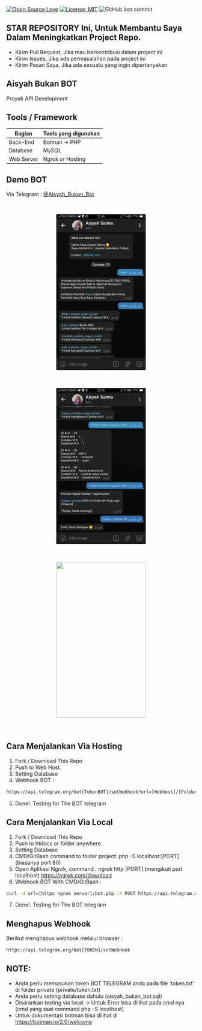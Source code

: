 [![Open Source Love](https://badges.frapsoft.com/os/v1/open-source.svg?style=flat)](https://github.com/ellerbrock/open-source-badges/)
[![License: MIT](https://img.shields.io/badge/License-MIT-green.svg)](https://opensource.org/licenses/MIT)
![GitHub last commit](https://img.shields.io/github/last-commit/kholilboy/Aisyah-Bukan-Bot)

## STAR REPOSITORY Ini, Untuk Membantu Saya Dalam Meningkatkan Project Repo.
- Kirim Pull Request, Jika mau berkontribusi dalam project ini
- Kirim Issues, Jika ada permasalahan pada project ini
- Kirim Pesan Saya, Jika ada sesuatu yang ingin dipertanyakan

## Aisyah Bukan BOT
Proyek API Development

## Tools / Framework
| Bagian | Tools yang digunakan |
| --- | --- |
| Back-End | Botman -> PHP |
| Database | MySQL |
| Web Server | Ngrok or Hosting |

## Demo BOT
Via Telegram : <a href="https://t.me/Aisyah_Bukan_Bot">@Aisyah_Bukan_Bot</a> 

<br>
<p align="center">
        <img src="/images/aisyah1.jpg" width="238" height="414">
</p>

<br>
<p align="center">
        <img src="/images/aisyah2.jpg" width="238" height="414">
</p>

<br>
<p align="center">
        <img src="/images/aisyah3.jpg" width="238" height="414">
</p>
<br>

## Cara Menjalankan Via Hosting
1. Fork / Download This Repo 
2. Push to Web Host.
3. Setting Database
4. Webhook BOT : 

```bash
https://api.telegram.org/bot[TokenBOT]/setWebhook?url=[Webhost]/[FolderProject - Jika Pake Folder]/bot.php (tanpa tanda "[]" )
```
5. Done!. Testing for The BOT telegram

## Cara Menjalankan Via Local
1. Fork / Download This Repo 
2. Push to htdocs or folder anywhere.
3. Setting Database
4. CMD/GitBash command to folder project: php -S localhost:[PORT]  (biasanya port 80)
5. Open Aplikasi Ngrok, command : ngrok http [PORT]  (mengikuti port localhost) https://ngrok.com/download
6. Webhook BOT With CMD/GitBash : 

```bash
curl -d url=[https ngrok server]/bot.php -X POST https://api.telegram.org/bot[TokenBOT]/setWebhook (tanpa tanda "[]" )
```
7. Done!. Testing for The BOT telegram

## Menghapus Webhook
Berikut menghapus webhook melalui browser :

```html
https://api.telegram.org/bot[TOKEN]/setWebhook
```

## NOTE: 
- Anda perlu memasukan token BOT TELEGRAM anda pada file 'token.txt' di folder private (private/token.txt)
- Anda perlu setting database dahulu (aisyah_bukan_bot.sql)
- Disarankan testing via local -> Untuk Error bisa dilihat pada cmd nya (cmd yang saat command php -S localhost)
- Untuk dokumentasi botman bisa dilihat di https://botman.io/2.0/welcome 